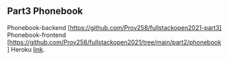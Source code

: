## Part3 Phonebook

Phonebook-backend [https://github.com/Prov258/fullstackopen2021-part3]
Phonebook-frontend [https://github.com/Prov258/fullstackopen2021/tree/main/part2/phonebook]
Heroku [link](https://dry-river-13063.herokuapp.com/).
